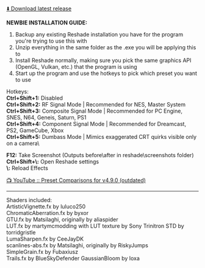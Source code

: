 [⬇️ Download latest release](https://github.com/MuntKaicho/Muntotron/releases/download/0.4.9/Muntotron-v0.4.9.zip)

**NEWBIE INSTALLATION GUIDE:**
1. Backup any existing Reshade installation you have for the program you're trying to use this with
2. Unzip everything in the same folder as the .exe you will be applying this to
3. Install Reshade normally, making sure you pick the same graphics API (OpenGL, Vulkan, etc.) that the program is using
4. Start up the program and use the hotkeys to pick which preset you want to use

Hotkeys:\
**Ctrl+Shift+1:** Disabled\
**Ctrl+Shift+2:** RF Signal Mode | Recommended for NES, Master System\
**Ctrl+Shift+3:** Composite Signal Mode | Recommended for PC Engine, SNES, N64, Geneis, Saturn, PS1\
**Ctrl+Shift+4:** Component Signal Mode | Recommended for Dreamcast, PS2, GameCube, Xbox\
**Ctrl+Shift+5:** Dumbass Mode | Mimics exaggerated CRT quirks visible only on a camera\

**F12:** Take Screenshot (Outputs before\\after in reshade\\screenshots folder)\
**Ctrl+Shift+\\:** Open Reshade settings\
**\\:** Reload Effects

[📺 YouTube :: Preset Comparisons for v4.9.0 (outdated)](https://www.youtube.com/watch?v=rHXDXnUuHKI)

----------

Shaders included:\
ArtisticVignette.fx by luluco250\
ChromaticAberration.fx by byxor\
GTU.fx by Matsilaghi, originally by aliaspider\
LUT.fx by martymcmodding with LUT texture by Sony Trinitron STD by torridgristle\
LumaSharpen.fx by CeeJayDK\
scanlines-abs.fx by Matsilaghi, originally by RiskyJumps\
SimpleGrain.fx by Fubaxiusz\
Trails.fx by BlueSkyDefender
GaussianBloom by Ioxa
